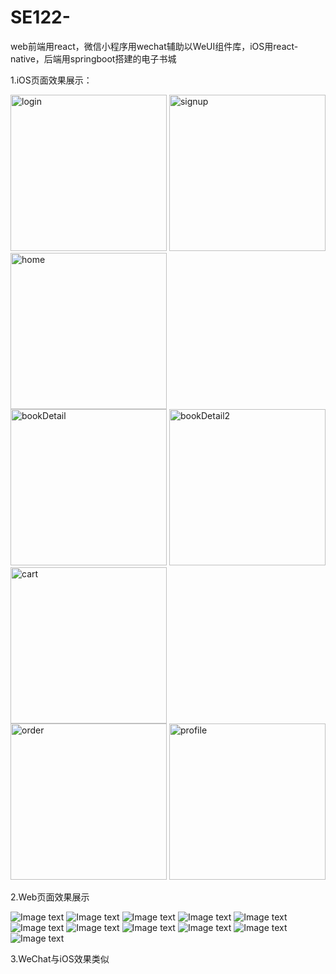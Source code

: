 # SE122-
web前端用react，微信小程序用wechat辅助以WeUI组件库，iOS用react-native，后端用springboot搭建的电子书城

1.iOS页面效果展示：

<img src="https://github.com/Shang-QY/SE122-/blob/master/showImages/ios/ios_login.png" width="250" alt="login"/>
<img src="https://github.com/Shang-QY/SE122-/blob/master/showImages/ios/ios_ios_signup.png" width="250" alt="signup"/>
<img src="https://github.com/Shang-QY/SE122-/blob/master/showImages/ios/ios_home.png" width="250" alt="home"/><br/>
<img src="https://github.com/Shang-QY/SE122-/blob/master/showImages/ios/ios_bookDetail.png" width="250" alt="bookDetail"/>
<img src="https://github.com/Shang-QY/SE122-/blob/master/showImages/ios/ios_bookDetail2.png" width="250" alt="bookDetail2"/>
<img src="https://github.com/Shang-QY/SE122-/blob/master/showImages/ios/ios_cart.png" width="250" alt="cart"/><br/>
<img src="https://github.com/Shang-QY/SE122-/blob/master/showImages/ios/ios_order.png" width="250" alt="order"/>
<img src="https://github.com/Shang-QY/SE122-/blob/master/showImages/ios/ios_profile.png" width="250" alt="profile"/>

2.Web页面效果展示

![Image text](https://github.com/Shang-QY/SE122-/blob/master/showImages/web/login.png)
![Image text](https://github.com/Shang-QY/SE122-/blob/master/showImages/web/home.png)
![Image text](https://github.com/Shang-QY/SE122-/blob/master/showImages/web/bookDetail.png)
![Image text](https://github.com/Shang-QY/SE122-/blob/master/showImages/web/cart.png)
![Image text](https://github.com/Shang-QY/SE122-/blob/master/showImages/web/order.png)
![Image text](https://github.com/Shang-QY/SE122-/blob/master/showImages/web/profile.png)
![Image text](https://github.com/Shang-QY/SE122-/blob/master/showImages/web/bookManage.png)
![Image text](https://github.com/Shang-QY/SE122-/blob/master/showImages/web/bookManage2.png)
![Image text](https://github.com/Shang-QY/SE122-/blob/master/showImages/web/orderManage.png)
![Image text](https://github.com/Shang-QY/SE122-/blob/master/showImages/web/userManage.png)
![Image text](https://github.com/Shang-QY/SE122-/blob/master/showImages/web/statistic.png)

3.WeChat与iOS效果类似
